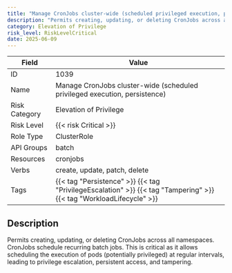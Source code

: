 ```yaml
---
title: "Manage CronJobs cluster-wide (scheduled privileged execution, persistence)"
description: "Permits creating, updating, or deleting CronJobs across all namespaces. CronJobs schedule recurring batch jobs. This is critical as it allows scheduling the execution of pods (potentially privileged) at regular intervals, leading to privilege escalation, persistent access, and tampering."
category: Elevation of Privilege
risk_level: RiskLevelCritical
date: 2025-06-09
---
```


| Field         | Value                                                                                                               |
| ------------- | ------------------------------------------------------------------------------------------------------------------- |
| ID            | 1039                                                                                                                |
| Name          | Manage CronJobs cluster-wide (scheduled privileged execution, persistence)                                          |
| Risk Category | Elevation of Privilege                                                                                              |
| Risk Level    | {{< risk Critical >}}                                                                                               |
| Role Type     | ClusterRole                                                                                                         |
| API Groups    | batch                                                                                                               |
| Resources     | cronjobs                                                                                                            |
| Verbs         | create, update, patch, delete                                                                                       |
| Tags          | {{< tag "Persistence" >}} {{< tag "PrivilegeEscalation" >}} {{< tag "Tampering" >}} {{< tag "WorkloadLifecycle" >}} |

## Description

Permits creating, updating, or deleting CronJobs across all namespaces. CronJobs schedule recurring batch jobs. This is critical as it allows scheduling the execution of pods (potentially privileged) at regular intervals, leading to privilege escalation, persistent access, and tampering.
